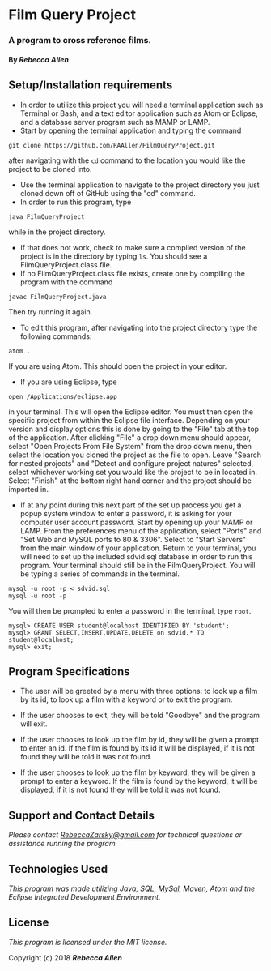 # Film Query Project

### A program to cross reference films.

#### By _**Rebecca Allen**_

## Setup/Installation requirements

* In order to utilize this project you will need a terminal application such as Terminal or Bash, and a text editor application such as Atom or Eclipse, and a database server program such as MAMP or LAMP.
* Start by opening the terminal application and typing the command
```
git clone https://github.com/RAAllen/FilmQueryProject.git
```
after navigating with the `cd` command to the location you would like the project to be cloned into.
* Use the terminal application to navigate to the project directory you just cloned down off of GitHub using the "cd" command.
* In order to run this program, type
```
java FilmQueryProject
```
while in the project directory.
* If that does not work, check to make sure a compiled version of the project is in the directory by typing `ls`. You should see a FilmQueryProject.class file.
* If no FilmQueryProject.class file exists, create one by compiling the program with the command
```
javac FilmQueryProject.java
```
Then try running it again.
* To edit this program, after navigating into the project directory type the following commands:
```
atom .
```
If you are using Atom. This should open the project in your editor.
* If you are using Eclipse, type
```
open /Applications/eclipse.app
```
in your terminal. This will open the Eclipse editor. You must then open the specific project from within the Eclipse file interface. Depending on your version and display options this is done by going to the "File" tab at the top of the application. After clicking "File" a drop down menu should appear, select "Open Projects From File System" from the drop down menu, then select the location you cloned the project as the file to open. Leave "Search for nested projects" and "Detect and configure project natures" selected, select whichever working set you would like the project to be in located in. Select "Finish" at the bottom right hand corner and the project should be imported in.
* If at any point during this next part of the set up process you get a popup system window to enter a password, it is asking for your computer user account password. Start by opening up your MAMP or LAMP. From the preferences menu of the application, select "Ports" and "Set Web and MySQL ports to 80 & 3306". Select to "Start Servers" from the main window of your application. Return to your terminal, you will need to set up the included sdvid.sql database in order to run this program. Your terminal should still be in the FilmQueryProject. You will be typing a series of commands in the terminal.
```
mysql -u root -p < sdvid.sql
mysql -u root -p
```
You will then be prompted to enter a password in the terminal, type `root`.
```
mysql> CREATE USER student@localhost IDENTIFIED BY 'student';
mysql> GRANT SELECT,INSERT,UPDATE,DELETE on sdvid.* TO student@localhost;
mysql> exit;
```

## Program Specifications

* The user will be greeted by a menu with three options: to look up a film by its id, to look up a film with a keyword or to exit the program.

* If the user chooses to exit, they will be told "Goodbye" and the program will exit.

* If the user chooses to look up the film by id, they will be given a prompt to enter an id. If the film is found by its id it will be displayed, if it is not found they will be told it was not found.

* If the user chooses to look up the film by keyword, they will be given a prompt to enter a keyword. If the film is found by the keyword, it will be displayed, if it is not found they will be told it was not found.


## Support and Contact Details

_Please contact RebeccaZarsky@gmail.com for technical questions or assistance running the program._

## Technologies Used

_This program was made utilizing Java, SQL, MySql, Maven, Atom and the Eclipse Integrated Development Environment._

## License

_This program is licensed under the MIT license._

Copyright (c) 2018 **_Rebecca Allen_**

